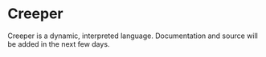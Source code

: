 # Creeper
Creeper is a dynamic, interpreted language. Documentation and source will be added in the next few days.
